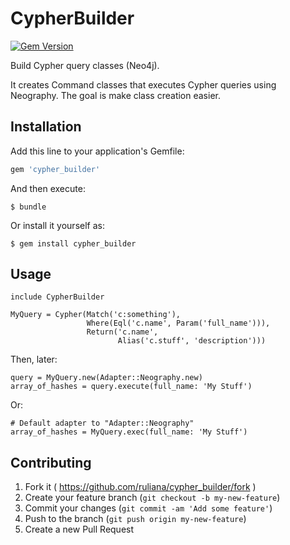 # CypherBuilder

[![Gem Version](https://badge.fury.io/rb/cypher_builder.svg)](http://badge.fury.io/rb/cypher_builder)

Build Cypher query classes (Neo4j).

It creates Command classes that executes Cypher queries using Neography. The goal is make class creation easier.

## Installation

Add this line to your application's Gemfile:

```ruby
gem 'cypher_builder'
```

And then execute:

    $ bundle

Or install it yourself as:

    $ gem install cypher_builder

## Usage

    include CypherBuilder

    MyQuery = Cypher(Match('c:something'),
                     Where(Eql('c.name', Param('full_name'))),
                     Return('c.name',
                            Alias('c.stuff', 'description')))

Then, later:

    query = MyQuery.new(Adapter::Neography.new)
    array_of_hashes = query.execute(full_name: 'My Stuff')

Or:

    # Default adapter to "Adapter::Neography"
    array_of_hashes = MyQuery.exec(full_name: 'My Stuff')

## Contributing

1. Fork it ( https://github.com/ruliana/cypher_builder/fork )
2. Create your feature branch (`git checkout -b my-new-feature`)
3. Commit your changes (`git commit -am 'Add some feature'`)
4. Push to the branch (`git push origin my-new-feature`)
5. Create a new Pull Request
